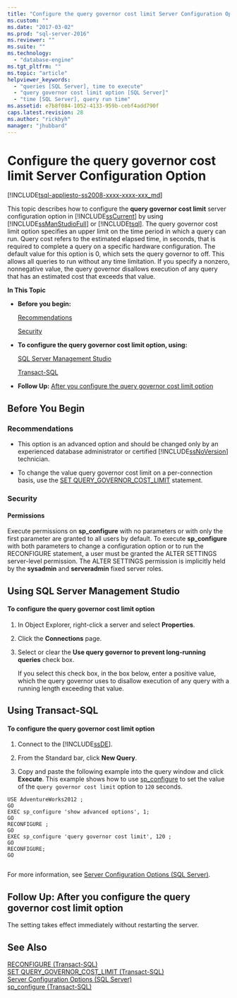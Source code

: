 ```yaml
---
title: "Configure the query governor cost limit Server Configuration Option | Microsoft Docs"
ms.custom: ""
ms.date: "2017-03-02"
ms.prod: "sql-server-2016"
ms.reviewer: ""
ms.suite: ""
ms.technology: 
  - "database-engine"
ms.tgt_pltfrm: ""
ms.topic: "article"
helpviewer_keywords: 
  - "queries [SQL Server], time to execute"
  - "query governor cost limit option [SQL Server]"
  - "time [SQL Server], query run time"
ms.assetid: e7b8f084-1052-4133-959b-cebf4add790f
caps.latest.revision: 28
ms.author: "rickbyh"
manager: "jhubbard"
---
```

# Configure the query governor cost limit Server Configuration Option
[!INCLUDE[tsql-appliesto-ss2008-xxxx-xxxx-xxx_md](../../../database-engine/configure/windows/includes/tsql-appliesto-ss2008-xxxx-xxxx-xxx-md.md)]

  This topic describes how to configure the **query governor cost limit** server configuration option in [!INCLUDE[ssCurrent](../../../advanced-analytics/r-services/includes/sscurrent-md.md)] by using [!INCLUDE[ssManStudioFull](../../../advanced-analytics/r-services/includes/ssmanstudiofull-md.md)] or [!INCLUDE[tsql](../../../advanced-analytics/r-services/includes/tsql-md.md)]. The query governor cost limit option specifies an upper limit on the time period in which a query can run. Query cost refers to the estimated elapsed time, in seconds, that is required to complete a query on a specific hardware configuration. The default value for this option is 0, which sets the query governor to off. This allows all queries to run without any time limitation. If you specify a nonzero, nonnegative value, the query governor disallows execution of any query that has an estimated cost that exceeds that value.  
  
 **In This Topic**  
  
-   **Before you begin:**  
  
     [Recommendations](#Recommendations)  
  
     [Security](#Security)  
  
-   **To configure the query governor cost limit option, using:**  
  
     [SQL Server Management Studio](#SSMSProcedure)  
  
     [Transact-SQL](#TsqlProcedure)  
  
-   **Follow Up:**  [After you configure the query governor cost limit option](#FollowUp)  
  
##  <a name="BeforeYouBegin"></a> Before You Begin  
  
###  <a name="Recommendations"></a> Recommendations  
  
-   This option is an advanced option and should be changed only by an experienced database administrator or certified [!INCLUDE[ssNoVersion](../../../advanced-analytics/r-services/includes/ssnoversion-md.md)] technician.  
  
-   To change the value query governor cost limit on a per-connection basis, use the [SET QUERY_GOVERNOR_COST_LIMIT](../../../t-sql/statements/set-query-governor-cost-limit-transact-sql.md) statement.  
  
###  <a name="Security"></a> Security  
  
####  <a name="Permissions"></a> Permissions  
 Execute permissions on **sp_configure** with no parameters or with only the first parameter are granted to all users by default. To execute **sp_configure** with both parameters to change a configuration option or to run the RECONFIGURE statement, a user must be granted the ALTER SETTINGS server-level permission. The ALTER SETTINGS permission is implicitly held by the **sysadmin** and **serveradmin** fixed server roles.  
  
##  <a name="SSMSProcedure"></a> Using SQL Server Management Studio  
  
#### To configure the query governor cost limit option  
  
1.  In Object Explorer, right-click a server and select **Properties**.  
  
2.  Click the **Connections** page.  
  
3.  Select or clear the **Use query governor to prevent long-running queries** check box.  
  
     If you select this check box, in the box below, enter a positive value, which the query governor uses to disallow execution of any query with a running length exceeding that value.  
  
##  <a name="TsqlProcedure"></a> Using Transact-SQL  
  
#### To configure the query governor cost limit option  
  
1.  Connect to the [!INCLUDE[ssDE](../../../analysis-services/instances/install/windows/includes/ssde-md.md)].  
  
2.  From the Standard bar, click **New Query**.  
  
3.  Copy and paste the following example into the query window and click **Execute**. This example shows how to use [sp_configure](../../../relational-databases/system-stored-procedures/sp-configure-transact-sql.md) to set the value of the `query governor cost limit` option to `120` seconds.  
  
```tsql  
USE AdventureWorks2012 ;  
GO  
EXEC sp_configure 'show advanced options', 1;  
GO  
RECONFIGURE ;  
GO  
EXEC sp_configure 'query governor cost limit', 120 ;  
GO  
RECONFIGURE;  
GO  
  
```  
  
 For more information, see [Server Configuration Options &#40;SQL Server&#41;](../../../database-engine/configure/windows/server-configuration-options-sql-server.md).  
  
##  <a name="FollowUp"></a> Follow Up: After you configure the query governor cost limit option  
 The setting takes effect immediately without restarting the server.  
  
## See Also  
 [RECONFIGURE &#40;Transact-SQL&#41;](../../../t-sql/language-elements/reconfigure-transact-sql.md)   
 [SET QUERY_GOVERNOR_COST_LIMIT &#40;Transact-SQL&#41;](../../../t-sql/statements/set-query-governor-cost-limit-transact-sql.md)   
 [Server Configuration Options &#40;SQL Server&#41;](../../../database-engine/configure/windows/server-configuration-options-sql-server.md)   
 [sp_configure &#40;Transact-SQL&#41;](../../../relational-databases/system-stored-procedures/sp-configure-transact-sql.md)  
  
  